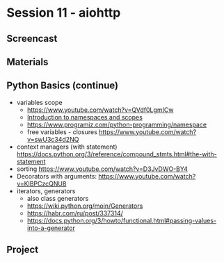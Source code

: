 # Session 11 - aiohttp

## Screencast


## Materials
## Python Basics (continue) 
- variables scope 
  - https://www.youtube.com/watch?v=QVdf0LgmICw 
  - [Introduction to namespaces and scopes](https://nbviewer.jupyter.org/github/rasbt/python_reference/blob/master/tutorials/scope_resolution_legb_rule.ipynb#introduction)
  - https://www.programiz.com/python-programming/namespace
  - free variables - closures https://www.youtube.com/watch?v=swU3c34d2NQ
- context managers (with statement) https://docs.python.org/3/reference/compound_stmts.html#the-with-statement
- sorting https://www.youtube.com/watch?v=D3JvDWO-BY4
- Decorators with arguments: https://www.youtube.com/watch?v=KlBPCzcQNU8
- iterators, generators 
  - also class generators
  - https://wiki.python.org/moin/Generators
  - https://habr.com/ru/post/337314/
  - https://docs.python.org/3/howto/functional.html#passing-values-into-a-generator


## Project
